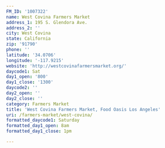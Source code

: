 ```yaml
---
FM_ID: '1007322'
name: West Covina Farmers Market
address_1: 195 S. Glendora Ave.
address_2: ''
city: West Covina
state: California
zip: '91790'
phone: ''
latitude: '34.0706'
longitude: '-117.9215'
website: 'http://westcovinafarmersmarket.org/'
daycode1: Sat
day1_open: '800'
day1_close: '1300'
daycode2: ''
day2_open: ''
day2_close: ''
category: Farmers Market
title: 'West Covina Farmers Market, Food Oasis Los Angeles'
uri: /farmers-market/west-covina/
formatted_daycode1: Saturday
formatted_day1_open: 8am
formatted_day1_close: 1pm

---
```


